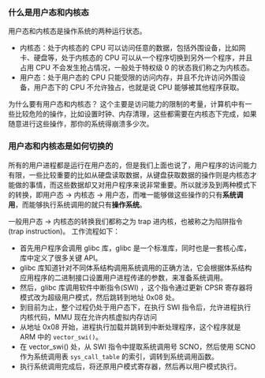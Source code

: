 ### 什么是用户态和内核态
用户态和内核态是操作系统的两种运行状态。
- 内核态：处于内核态的 CPU 可以访问任意的数据，包括外围设备，比如网卡、硬盘等，处于内核态的 CPU 可以从一个程序切换到另外一个程序，并且占用 CPU 不会发生抢占情况，一般处于特权级 0 的状态我们称之为内核态。
- 用户态：处于用户态的 CPU 只能受限的访问内存，并且不允许访问外围设备，用户态下的 CPU 不允许独占，也就是说 CPU 能够被其他程序获取。

为什么要有用户态和内核态？
这个主要是访问能力的限制的考量，计算机中有一些比较危险的操作，比如设置时钟、内存清理，这些都需要在内核态下完成，如果随意进行这些操作，那你的系统得崩溃多少次。

### 用户态和内核态是如何切换的
所有的用户进程都是运行在用户态的，但是我们上面也说了，用户程序的访问能力有限，一些比较重要的比如从硬盘读取数据，从键盘获取数据的操作则是内核态才能做的事情，而这些数据却又对用户程序来说非常重要。所以就涉及到两种模式下的转换，即用户态 -> 内核态 -> 用户态，而唯一能够做这些操作的只有**系统调用**，而能够执行系统调用的就只有**操作系统**。

一般用户态 -> 内核态的转换我们都称之为 trap 进内核，也被称之为陷阱指令(trap instruction)。
工作流程如下：
- 首先用户程序会调用 glibc 库，glibc 是一个标准库，同时也是一套核心库，库中定义了很多关键 API。
- glibc 库知道针对不同体系结构调用系统调用的正确方法，它会根据体系结构应用程序的二进制接口设置用户进程传递的参数，来准备系统调用。
- 然后，glibc 库调用软件中断指令(SWI) ，这个指令通过更新 CPSR 寄存器将模式改为超级用户模式，然后跳转到地址 0x08 处。
- 到目前为止，整个过程仍处于用户态下，在执行 SWI 指令后，允许进程执行内核代码，MMU 现在允许内核虚拟内存访问
- 从地址 0x08 开始，进程执行加载并跳转到中断处理程序，这个程序就是 ARM 中的 ```vector_swi()```。
- 在 vector_swi() 处，从 SWI 指令中提取系统调用号 SCNO，然后使用 SCNO 作为系统调用表 ```sys_call_table``` 的索引，调转到系统调用函数。
- 执行系统调用完成后，将还原用户模式寄存器，然后再以用户模式执行。
